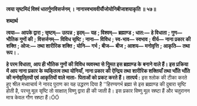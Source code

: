 **त्वया सृष्टमिदं विश्वं धातर्गुणविसर्जनम् ।** **नानास्वभाववीर्यौजोयोनिबीजाशयाकृति ॥ ५७॥** 

**शब्दार्थ** 

**त्वया—** **आपके द्वारा** **; सृष्टम्—** **उत्पन्न** **; इदम्—** **यह** **; विश्वम्—** **ब्रह्माण्ड** **; धात:—** **हे विधाता** **; गुण—** **भौतिक गुणों की** **;** **विसर्जनम्—** **विविध सृष्टि** **; नाना—** **विविध** **; स्व-भाव—** **स्वभाव** **; वीर्य—** **नाना प्रकार की शक्ति** **; ओज:—** **तथा शारीरिक शक्ति** **;** **योनि—** **गर्भ** **; बीज—** **बीज** **; आशय—** **मनोवृत्ति** **; आकृति—** **तथा रूप।** **.** 

**हे परम विधाता, आप ही भौतिक गुणों की विविध व्यवस्था से निॢमत इस ब्रह्माण्ड के** **बनाने वाले हैं। इस प्रक्रिया में आप नाना प्रकार के व्यकि्तत्व तथा योनियाँ, नाना प्रकार की** **ऐन्द्रिय तथा शारीरिक शक्तियाँ तथा भाँति भाँति की मनोवृति्तयों एवं आकृतियों वाले माता-** **पिताओं को प्रकट करते हैं।** **तात्पर्य :** इस श्लोक की टीका करते हुए श्रील मध्वाचार्य ने नारद पुराण का यह उद्धरण दिया है ''हिरण्यगर्भ ब्रह्मा से इस ब्रह्माण्ड की दुबारा सृष्टि होती है, परन्तु मूल सृष्टि तो साक्षात् विष्णु द्वारा ही की जाती है। इस प्रकार विष्णु मूल स्रष्टा हैं और चतुरानन मात्र केवल गौण स्रष्टा हैं।ÓÓ  